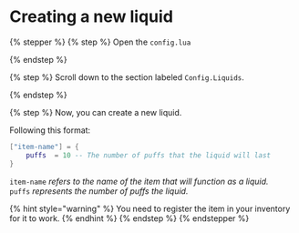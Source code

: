 # Creating a new liquid

{% stepper %}
{% step %}
Open the `config.lua`


{% endstep %}

{% step %}
Scroll down to the section labeled `Config.Liquids`.


{% endstep %}

{% step %}
Now, you can create a new liquid.

Following this format:

```lua
["item-name"] = {
    puffs  = 10 -- The number of puffs that the liquid will last
}
```

`item-name` _refers to the name of the item that will function as a liquid._\
`puffs` _represents the number of puffs the liquid._

{% hint style="warning" %}
You need to register the item in your inventory for it to work.
{% endhint %}
{% endstep %}
{% endstepper %}
